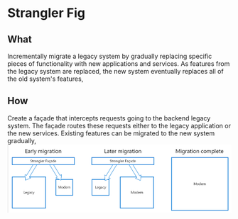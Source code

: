 # Strangler Fig

## What

Incrementally migrate a legacy system by gradually replacing specific pieces of functionality with new applications and services. As features from the legacy system are replaced, the new system eventually replaces all of the old system's features,

## How

Create a façade that intercepts requests going to the backend legacy system. The façade routes these requests either to the legacy application or the new services. Existing features can be migrated to the new system gradually, ![picture 9](../../../.gitbook/assets/d1df13377a25e2d07c575fb01f390b8ac7ae6ea160f1b218aa98bd1134ec3c3b.png)

